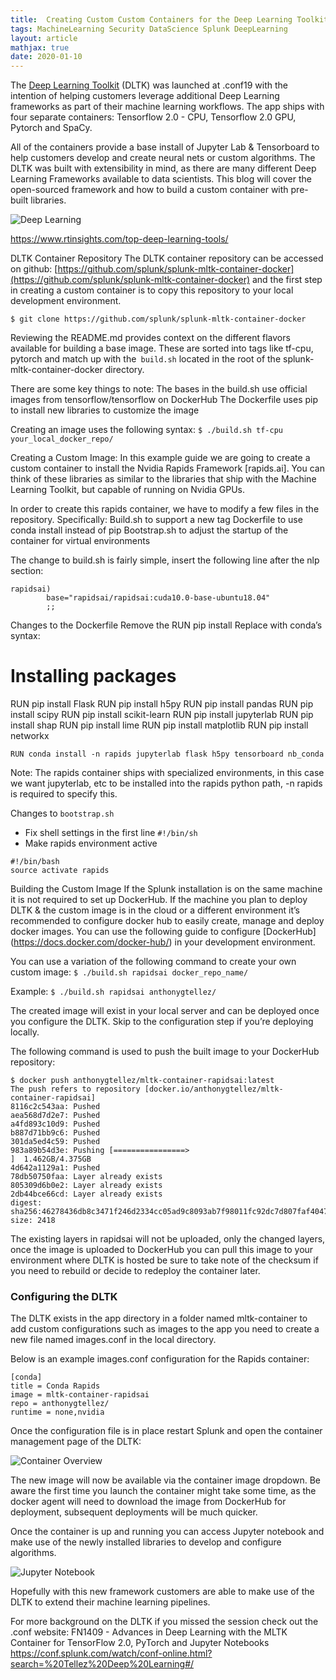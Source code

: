 ```yaml
---
title:  Creating Custom Custom Containers for the Deep Learning Toolkit
tags: MachineLearning Security DataScience Splunk DeepLearning 
layout: article
mathjax: true
date: 2020-01-10
---
```


The [Deep Learning Toolkit](https://splunkbase.splunk.com/app/4607/) (DLTK) was launched at .conf19 with the intention of helping customers leverage additional Deep Learning frameworks as part of their machine learning workflows. The app ships with four separate containers: Tensorflow 2.0 - CPU, Tensorflow 2.0 GPU, Pytorch and SpaCy.

All of the containers provide a base install of Jupyter Lab & Tensorboard to help customers develop and create neural nets or custom algorithms. The DLTK was built with extensibility in mind, as there are many different Deep Learning Frameworks available to data scientists. This blog will cover the open-sourced framework and how to build a custom container with pre-built libraries. 

![Deep Learning](https://splunk.nyc3.digitaloceanspaces.com/deep-learning.png)

https://www.rtinsights.com/top-deep-learning-tools/


DLTK Container Repository
The DLTK container repository can be accessed on github: [https://github.com/splunk/splunk-mltk-container-docker](https://github.com/splunk/splunk-mltk-container-docker) and the first step in creating a custom container is to copy this repository to your local development environment. 

`$ git clone https://github.com/splunk/splunk-mltk-container-docker`

Reviewing the README.md provides context on the different flavors available for building a base image. These are sorted into tags like tf-cpu, pytorch and match up with the` build.sh` located in the root of the splunk-mltk-container-docker directory. 

There are some key things to note:
The bases in the build.sh use official images from tensorflow/tensorflow on DockerHub
The Dockerfile uses pip to install new libraries to customize the image

Creating an image uses the following syntax:
`$ ./build.sh tf-cpu your_local_docker_repo/`

Creating a Custom Image:
In this example guide we are going to create a custom container to install the Nvidia Rapids Framework [rapids.ai]. You can think of these libraries as similar to the libraries that ship with the Machine Learning Toolkit, but capable of running on Nvidia GPUs. 

In order to create this rapids container, we have to modify a few files in the repository. 
Specifically:
Build.sh to support a new tag
Dockerfile to use conda install instead of pip
Bootstrap.sh  to adjust the startup of the container for virtual environments

The change to build.sh is fairly simple, insert the following line after the nlp section:

```	
rapidsai)
		base="rapidsai/rapidsai:cuda10.0-base-ubuntu18.04"
		;;
```

Changes to the Dockerfile
Remove the RUN pip install 
Replace with conda’s syntax:


# Installing packages
RUN pip install Flask
RUN pip install h5py
RUN pip install pandas
RUN pip install scipy
RUN pip install scikit-learn
RUN pip install jupyterlab
RUN pip install shap
RUN pip install lime
RUN pip install matplotlib
RUN pip install networkx

```
RUN conda install -n rapids jupyterlab flask h5py tensorboard nb_conda
```

Note: The rapids container ships with specialized environments, in this case we want jupyterlab, etc to be installed into the rapids python path,  -n rapids is required to specify this. 

Changes to `bootstrap.sh`
- Fix shell settings in the first line `#!/bin/sh`
- Make rapids environment active

```
#!/bin/bash
source activate rapids
```

Building the Custom Image
If the Splunk installation is on the same machine it is not required to set up DockerHub. If the machine you plan to deploy DLTK & the custom image is in the cloud or a different environment it’s recommended to configure docker hub to easily create, manage and deploy docker images. 
You can use the following guide to configure [DockerHub] (https://docs.docker.com/docker-hub/) in your development environment. 

You can use a variation of the following command to create your own custom image:
`$ ./build.sh rapidsai docker_repo_name/`

Example:
`$ ./build.sh rapidsai anthonygtellez/`

The created image will exist in your local server and can be deployed once you configure the DLTK. Skip to the configuration step if you’re deploying locally.

The following command is used to push the built image to your DockerHub repository:
```
$ docker push anthonygtellez/mltk-container-rapidsai:latest
The push refers to repository [docker.io/anthonygtellez/mltk-container-rapidsai]
8116c2c543aa: Pushed 
aea568d7d2e7: Pushed 
a4fd893c10d9: Pushed 
b887d71bb9c6: Pushed 
301da5ed4c59: Pushed 
983a89b54d3e: Pushing [================>                                  ]  1.462GB/4.375GB
4d642a1129a1: Pushed 
78db50750faa: Layer already exists 
805309d6b0e2: Layer already exists 
2db44bce66cd: Layer already exists 
digest: sha256:46278436db8c3471f246d2334cc05ad9c8093ab7f98011fc92dc7d807faf4047 size: 2418 
```

The existing layers in rapidsai will not be uploaded, only the changed layers, once the image is uploaded to DockerHub you can pull this image to your environment where DLTK is hosted
be sure to take note of the checksum if you need to rebuild or decide to redeploy the container later. 

### Configuring the DLTK
The DLTK exists in the app directory in a folder named mltk-container to add custom configurations such as images to the app you need to create a new file named images.conf in the local directory. 

Below is an example images.conf configuration for the Rapids container:

```
[conda]
title = Conda Rapids
image = mltk-container-rapidsai
repo = anthonygtellez/
runtime = none,nvidia
```

Once the configuration file is in place restart Splunk and open the container management page of the DLTK:

![Container Overview](http://splunk.nyc3.digitaloceanspaces.com/dltk-containers.png)

The new image will now be available via the container image dropdown. Be aware the first time you launch the container might take some time, as the docker agent will need to download the image from DockerHub for deployment, subsequent deployments will be much quicker. 

Once the container is up and running you can access Jupyter notebook and make use of the newly installed libraries to develop and configure algorithms. 

![Jupyter Notebook](http://splunk.nyc3.digitaloceanspaces.com/jupyter-notebook.png)

Hopefully with this new framework customers are able to make use of the DLTK to extend their machine learning pipelines. 

For more background on the DLTK if you missed the session check out the .conf website:
FN1409 - Advances in Deep Learning with the MLTK Container for TensorFlow 2.0, PyTorch and Jupyter Notebooks
https://conf.splunk.com/watch/conf-online.html?search=%20Tellez%20Deep%20Learning#/
